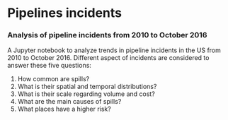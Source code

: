 # Pipelines incidents
### Analysis of pipeline incidents from 2010 to October 2016

A Jupyter notebook to analyze trends in pipeline incidents in the US from 2010 to October 2016. Different aspect of incidents are considered to answer these five questions:

1. How common are spills? 
2. What is their spatial and temporal distributions?
2. What is their scale regarding volume and cost?
2. What are the main causes of spills?
3. What places have a higher risk? 
